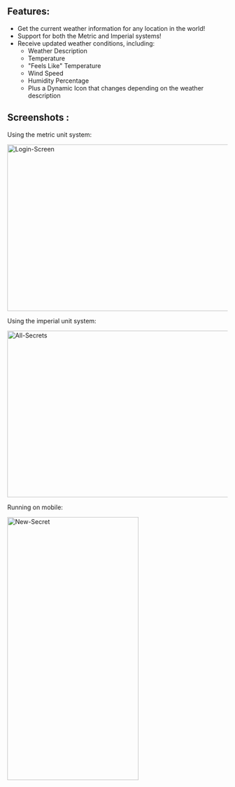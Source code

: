 ## Features:  
* Get the current weather information for any location in the world!
* Support for both the Metric and Imperial systems!
* Receive updated weather conditions, including:
  * Weather Description 
  * Temperature
  * "Feels Like" Temperature
  * Wind Speed
  * Humidity Percentage  
  * Plus a Dynamic Icon that changes depending on the weather description 


## Screenshots :

Using the metric unit system:  

<img src="https://user-images.githubusercontent.com/97472180/171386049-a4adcf6d-3398-446c-a8f0-74d472780f03.PNG" alt="Login-Screen" width="650" height="380"/>  
  
Using the imperial unit system:  

<img src="https://user-images.githubusercontent.com/97472180/171386043-24c3bdf2-9fee-497f-8067-226d460a0ae2.PNG" alt="All-Secrets" width="650" height="380"/>  
  
Running on mobile:  

<img src="https://user-images.githubusercontent.com/97472180/171386051-f9963b99-7341-4f1b-ac5a-cffebf16c8f9.jpg" alt="New-Secret" width="300" height="600"/>
  
